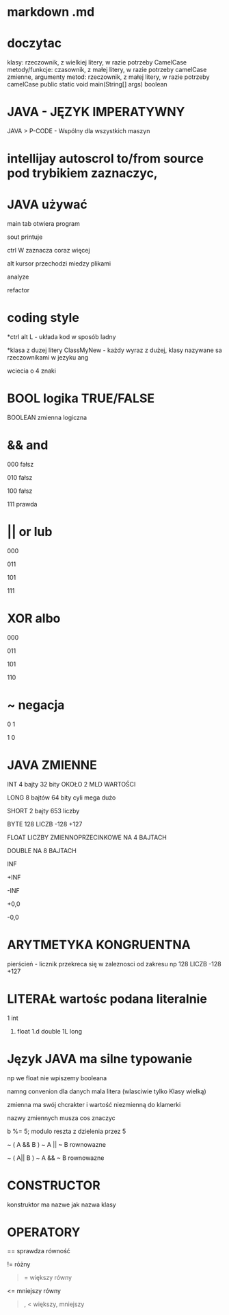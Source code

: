 # markdown .md
# doczytac
klasy: rzeczownik, z wielkiej litery, w razie potrzeby CamelCase
metody/funkcje: czasownik, z małej litery, w razie potrzeby camelCase
zmienne, argumenty metod: rzeczownik, z małej litery, w razie potrzeby camelCase
public static void main(String[] args) 
boolean

# JAVA - JĘZYK IMPERATYWNY

JAVA > P-CODE - Wspólny dla wszystkich maszyn 

# intellijay autoscrol to/from source  pod trybikiem zaznaczyc,

# JAVA używać 

main tab otwiera program

sout printuje

ctrl W zaznacza coraz więcej

alt kursor przechodzi miedzy plikami

analyze 

refactor 

# coding style

*ctrl alt L - układa kod w sposób ladny

*klasa z duzej litery ClassMyNew - każdy wyraz z dużej, klasy nazywane sa rzeczownikami w jezyku ang

wciecia o 4 znaki

# BOOL logika TRUE/FALSE
BOOLEAN zmienna logiczna

# && and

000 fałsz

010 fałsz

100 fałsz

111 prawda

# || or lub

000

011

101

111

# XOR albo

000

011

101

110
 
# ~ negacja

0 1

1 0

# JAVA ZMIENNE

INT 4 bajty 32 bity OKOŁO 2 MLD WARTOŚCI

LONG 8 bajtów 64 bity cyli mega dużo

SHORT 2 bajty 653 liczby

BYTE 128 LICZB -128 +127

FLOAT LICZBY ZMIENNOPRZECINKOWE
NA 4 BAJTACH

DOUBLE NA 8 BAJTACH

INF 

+INF

-INF

+0,0

-0,0


# ARYTMETYKA KONGRUENTNA

pierścień - licznik przekreca się w zaleznosci od zakresu np 
128 LICZB -128 +127





# LITERAŁ wartośc podana literalnie
1 int
1. float
1.d double
1L long

# Język JAVA ma silne typowanie 

np we float nie wpiszemy booleana

namng convenion dla danych mala litera (wlasciwie tylko Klasy wielką)

zmienna ma swój chcrakter i wartość niezmienną do klamerki

nazwy zmiennych musza cos znaczyc

 b %= 5; modulo reszta z dzielenia przez 5
 
~ ( A && B )   ~ A || ~ B rownowazne

~ ( A|| B )   ~ A  && ~ B rownowazne


# CONSTRUCTOR
konstruktor ma nazwe jak nazwa klasy 

# OPERATORY

== sprawdza równość

!= różny

>= większy równy
   
<= mniejszy równy

> , < większy, mniejszy


